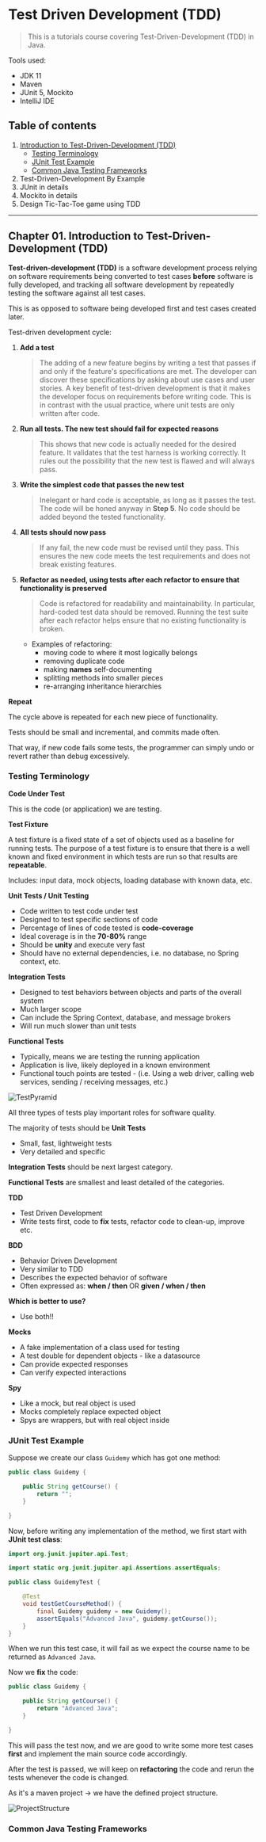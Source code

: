 # Test Driven Development (TDD)

> This is a tutorials course covering Test-Driven-Development (TDD) in Java.

Tools used:

- JDK 11
- Maven
- JUnit 5, Mockito
- IntelliJ IDE

## Table of contents

1. [Introduction to Test-Driven-Development (TDD)](https://github.com/backstreetbrogrammer/37_TestDrivenDevelopment#chapter-01-introduction-to-test-driven-development-tdd)
    - [Testing Terminology](https://github.com/backstreetbrogrammer/37_TestDrivenDevelopment#testing-terminology)
    - [JUnit Test Example](https://github.com/backstreetbrogrammer/37_TestDrivenDevelopment#junit-test-example)
    - [Common Java Testing Frameworks](https://github.com/backstreetbrogrammer/37_TestDrivenDevelopment#common-java-testing-frameworks)
2. Test-Driven-Development By Example
3. JUnit in details
4. Mockito in details
5. Design Tic-Tac-Toe game using TDD

---

## Chapter 01. Introduction to Test-Driven-Development (TDD)

**Test-driven-development (TDD)** is a software development process relying on software requirements being converted to
test cases **before** software is fully developed, and tracking all software development by repeatedly testing the
software against all test cases.

This is as opposed to software being developed first and test cases created later.

Test-driven development cycle:

1. **Add a test**
   > The adding of a new feature begins by writing a test that passes if and only if the feature's specifications are
   > met. The developer can discover these specifications by asking about use cases and user stories.
   > A key benefit of test-driven development is that it makes the developer focus on requirements before writing code.
   > This is in contrast with the usual practice, where unit tests are only written after code.
2. **Run all tests. The new test should fail for expected reasons**
   > This shows that new code is actually needed for the desired feature.
   > It validates that the test harness is working correctly.
   > It rules out the possibility that the new test is flawed and will always pass.
3. **Write the simplest code that passes the new test**
   > Inelegant or hard code is acceptable, as long as it passes the test. The code will be honed anyway in **Step 5**.
   > No code should be added beyond the tested functionality.
4. **All tests should now pass**
   > If any fail, the new code must be revised until they pass. This ensures the new code meets the test
   > requirements and does not break existing features.
5. **Refactor as needed, using tests after each refactor to ensure that functionality is preserved**
   > Code is refactored for readability and maintainability. In particular, hard-coded test data should be removed.
   > Running the test suite after each refactor helps ensure that no existing functionality is broken.
    - Examples of refactoring:
        - moving code to where it most logically belongs
        - removing duplicate code
        - making **names** self-documenting
        - splitting methods into smaller pieces
        - re-arranging inheritance hierarchies

**Repeat**

The cycle above is repeated for each new piece of functionality.

Tests should be small and incremental, and commits made often.

That way, if new code fails some tests, the programmer can simply undo or revert rather than debug excessively.

### Testing Terminology

**Code Under Test**

This is the code (or application) we are testing.

**Test Fixture**

A test fixture is a fixed state of a set of objects used as a baseline for running tests. The purpose of a test fixture
is to ensure that there is a well known and fixed environment in which tests are run so that results are **repeatable**.

Includes: input data, mock objects, loading database with known data, etc.

**Unit Tests / Unit Testing**

- Code written to test code under test
- Designed to test specific sections of code
- Percentage of lines of code tested is **code-coverage**
- Ideal coverage is in the **70-80%** range
- Should be **unity** and execute very fast
- Should have no external dependencies, i.e. no database, no Spring context, etc.

**Integration Tests**

- Designed to test behaviors between objects and parts of the overall system
- Much larger scope
- Can include the Spring Context, database, and message brokers
- Will run much slower than unit tests

**Functional Tests**

- Typically, means we are testing the running application
- Application is live, likely deployed in a known environment
- Functional touch points are tested - (i.e. Using a web driver, calling web services, sending / receiving messages,
  etc.)

![TestPyramid](TestPyramid.PNG)

All three types of tests play important roles for software quality.

The majority of tests should be **Unit Tests**

- Small, fast, lightweight tests
- Very detailed and specific

**Integration Tests** should be next largest category.

**Functional Tests** are smallest and least detailed of the categories.

**TDD**

- Test Driven Development
- Write tests first, code to **fix** tests, refactor code to clean-up, improve etc.

**BDD**

- Behavior Driven Development
- Very similar to TDD
- Describes the expected behavior of software
- Often expressed as: **when / then** OR **given / when / then**

**Which is better to use?**

- Use both!!

**Mocks**

- A fake implementation of a class used for testing
- A test double for dependent objects - like a datasource
- Can provide expected responses
- Can verify expected interactions

**Spy**

- Like a mock, but real object is used
- Mocks completely replace expected object
- Spys are wrappers, but with real object inside

### JUnit Test Example

Suppose we create our class `Guidemy` which has got one method:

```java
public class Guidemy {

    public String getCourse() {
        return "";
    }

}
```

Now, before writing any implementation of the method, we first start with **JUnit test class**:

```java
import org.junit.jupiter.api.Test;

import static org.junit.jupiter.api.Assertions.assertEquals;

public class GuidemyTest {

    @Test
    void testGetCourseMethod() {
        final Guidemy guidemy = new Guidemy();
        assertEquals("Advanced Java", guidemy.getCourse());
    }
}
```

When we run this test case, it will fail as we expect the course name to be returned as `Advanced Java`.

Now we **fix** the code:

```java
public class Guidemy {

    public String getCourse() {
        return "Advanced Java";
    }

}
```

This will pass the test now, and we are good to write some more test cases **first** and implement the main source code
accordingly.

After the test is passed, we will keep on **refactoring** the code and rerun the tests whenever the code is changed.

As it's a maven project -> we have the defined project structure.

![ProjectStructure](ProjectStructure.PNG)

### Common Java Testing Frameworks

